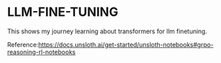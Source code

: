 # LLM-FINE-TUNING

  This shows my journey learning about transformers for llm finetuning.

Reference:https://docs.unsloth.ai/get-started/unsloth-notebooks#grpo-reasoning-rl-notebooks
